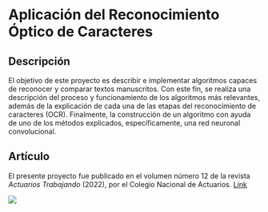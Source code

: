 # Aplicación del Reconocimiento Óptico de Caracteres

## Descripción

El objetivo de este proyecto es describir e implementar algoritmos 
capaces de reconocer y comparar textos manuscritos. 
Con este fin, se realiza una descripción del proceso y 
funcionamiento de los algoritmos más relevantes, 
además de la explicación de cada una de las etapas del 
reconocimiento de caracteres (OCR). Finalmente, la 
construcción de un algoritmo con ayuda de uno de los 
métodos explicados, específicamente, una red neuronal 
convolucional.

## Artículo

El presente proyecto fue publicado en el volumen número 12 
de la revista *Actuarios Trabajando* (2022), por el Colegio Nacional 
de Actuarios. [Link](https://lnkd.in/gCAjjqng)

![](https://media-exp1.licdn.com/dms/image/C4D22AQEdJ7-PYMDA_g/feedshare-shrink_800/0/1658848731876?e=1665619200&v=beta&t=9fCydMtx1rOrVw12ns7rX3Bh30NoqB7mgWbqP-mpWE0)
